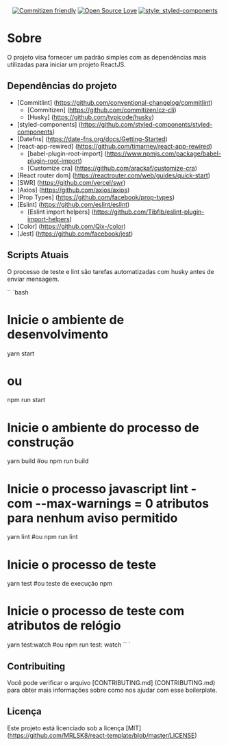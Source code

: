 <div align="center">

[![Commitizen friendly](https://img.shields.io/badge/commitizen-friendly-brightgreen.svg)](http://commitizen.github.io/cz-cli/)
[![Open Source Love](https://badges.frapsoft.com/os/mit/mit.svg?v=102)](https://github.com/ellerbrock/open-source-badge/)
[![style: styled-components](https://img.shields.io/badge/style-%F0%9F%92%85%20styled--components-orange.svg?colorB=daa357&colorA=db748e)](https://github.com/styled-components/styled-components)
</div>

# Sobre

O projeto visa fornecer um padrão simples com as dependências mais utilizadas para iniciar um projeto ReactJS.

## Dependências do projeto

  - [Commitlint] (https://github.com/conventional-changelog/commitlint)
    - [Commitizen] (https://github.com/commitizen/cz-cli)
    - [Husky] (https://github.com/typicode/husky)
  - [styled-components] (https://github.com/styled-components/styled-components)
  - [Datefns] (https://date-fns.org/docs/Getting-Started)
  - [react-app-rewired] (https://github.com/timarney/react-app-rewired)
    - [babel-plugin-root-import] (https://www.npmjs.com/package/babel-plugin-root-import)
    - [Customize cra] (https://github.com/arackaf/customize-cra)
  - [React router dom] (https://reactrouter.com/web/guides/quick-start)
  - [SWR] (https://github.com/vercel/swr)
  - [Axios] (https://github.com/axios/axios)
  - [Prop Types] (https://github.com/facebook/prop-types)
  - [Eslint] (https://github.com/eslint/eslint)
    - [Eslint import helpers] (https://github.com/Tibfib/eslint-plugin-import-helpers)
  - [Color] (https://github.com/Qix-/color)
- [Jest] (https://github.com/facebook/jest)

## Scripts Atuais

O processo de teste e lint são tarefas automatizadas com husky antes de enviar mensagem.

`` `bash
# Inicie o ambiente de desenvolvimento
yarn start
# ou
npm run start

# Inicie o ambiente do processo de construção
yarn build
#ou
npm run build

# Inicie o processo javascript lint - com --max-warnings = 0 atributos para nenhum aviso permitido
yarn lint
#ou
npm run lint

# Inicie o processo de teste
yarn test
#ou
teste de execução npm

# Inicie o processo de teste com atributos de relógio
yarn test:watch
#ou
npm run test: watch
`` `

## Contribuiting

Você pode verificar o arquivo [CONTRIBUTING.md] (CONTRIBUTING.md) para obter mais informações sobre como nos ajudar com esse boilerplate.

## Licença

Este projeto está licenciado sob a licença [MIT] (https://github.com/MRLSK8/react-template/blob/master/LICENSE)

